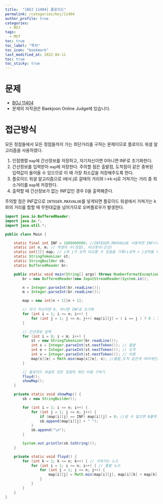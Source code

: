 ```yaml
---
title:  "[BOJ 11404] 플로이드"
permalink: /categories/boj/11404
author_profile: true
categories:
  - BOJ
tags:
  - MST
toc: true
toc_label: "목차"
toc_icon: "bookmark"
last_modified_at: 2022-04-11
toc: true
toc_sticky: true
---
```


# 문제
- [BOJ 11404](https://www.acmicpc.net/problem/11404)  
- 문제의 저작권은 Baekjoon Online Judge에 있습니다.  

# 접근방식  
모든 정점들에서 모든 정점들까지 가는 최단거리를 구하는 문제이므로 플로이드 워셜 알고리즘을 사용하였다.  

1) 인접행렬 `map`에 간선정보를 저장하고, 자기자신이면 0아니면 INF로 초기화한다.  
2) 간선정보를 입력받아 `map`에 저장한다. 주의할 점은 출발점, 도착점이 같은 중복된 입력값이 들어올 수 있으므로 이 때 가장 최소값을 저장해주도록 한다.  
3) 플로이드 워셜 알고리즘으로  i에서 j로 갈때의 거리와 i→k→j로 거쳐가는 거리 중 최소거리를 `map`에 저장한다.
4) 출력할 때 간선정보가 없는 INF값인 경우 0을 출력해준다.  

주의할 점은 INF값으로 `INTEGER.MAXVALUE`를 넣게되면 플로이드 워셜에서 거쳐가는 k와의 거리를 합할 때 무한대값을 넘어가므로 오버플로우가 발생한다.  


```java  
import java.io.BufferedReader;
import java.io.*;
import java.util.*;

public class Main {

	static final int INF = 1000000000; //INTEGER.MAXVALUE 사용하면 INF+다른값 시 오버플로우 발생
	static int n, m; // 학생의 수(정점), 비교횟수(간선)
	static int[][] map; // i와 j가 성적 비교할 수 있음을 기록(i성적 < j성적을 의미)
	static StringTokenizer st;
	static StringBuilder sb;
	static BufferedReader br;

	public static void main(String[] args) throws NumberFormatException, IOException {
		br = new BufferedReader(new InputStreamReader(System.in));

		n = Integer.parseInt(br.readLine());
		m = Integer.parseInt(br.readLine());

		map = new int[n + 1][n + 1];

		// 자기 자신이면 0, 아니면 INF로 초기화
		for (int i = 1; i <= n; i++) {
			for (int j = 1; j <= n; j++) map[i][j] = ( i == j ) ? 0 : INF;
		}

		// 간선정보 입력
		for (int i = 0; i < m; i++) {
			st = new StringTokenizer(br.readLine());
			int s = Integer.parseInt(st.nextToken()); // 출발
			int e = Integer.parseInt(st.nextToken()); // 도착
			int v = Integer.parseInt(st.nextToken()); // 비용
			map[s][e] = Math.min(map[s][e], v); //출발,도착 같은게 여러개인경우 최소 비용을 저장
		}

		// 플로이드 와샬로 모든 정점의 최단 비용 구하기
		floyd();
		showMap();
	}

	private static void showMap() {
		sb = new StringBuilder();

		for (int i = 1; i <= n; i++) {
			for (int j = 1; j <= n; j++) {
				if (map[i][j] == INF) map[i][j] = 0; //갈 수 없으면 0출력
				sb.append(map[i][j] + " ");
			}
			sb.append("\n");
		}

		System.out.println(sb.toString());
	}

	private static void floyd() {
		for (int k = 1; k <= n; k++) { // 거쳐가는 노드
			for (int i = 1; i <= n; i++) { // 출발 노드
				for (int j = 1; j <= n; j++) {
					map[i][j] = Math.min(map[i][j], map[i][k] + map[k][j]); // 최소비용 갱신
				}
			}
		}
	}
}
```